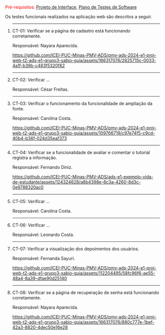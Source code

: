 <span style="color:red">Pré-requisitos: <a href="https://github.com/ICEI-PUC-Minas-PMV-ADS/pmv-ads-2024-e1-proj-web-t2-ads-e1-grupo3-sabio-guia/blob/main/docs/04-Projeto%20de%20Interface.md"> Projeto de Interface</a></span>, <a href="https://github.com/ICEI-PUC-Minas-PMV-ADS/pmv-ads-2024-e1-proj-web-t2-ads-e1-grupo3-sabio-guia/blob/main/docs/07-Plano%20de%20Testes%20de%20Software.md"> Plano de Testes de Software</a>

Os testes funcionais realizados na aplicação web são descritos a seguir.

<ol>
  </li>
  <hr>
  <li> CT-01: Verificar se a página de cadastro está funcionando corretamente.
    
  Responsável: Nayara Aparecida.
  
   https://github.com/ICEI-PUC-Minas-PMV-ADS/pmv-ads-2024-e1-proj-web-t2-ads-e1-grupo3-sabio-guia/assets/166317076/2825715c-0033-4a1f-b39b-c483f5320f82
  
  </li>
  <hr>
  <li> CT-02: Verificar ...

  Responsável: César Freitas.
  
  </li>
  <hr>
  <li> CT-03: Verificar o funcionamento da funcionalidade de ampliação da fonte.

  Responsável: Carolina Costa.


https://github.com/ICEI-PUC-Minas-PMV-ADS/pmv-ads-2024-e1-proj-web-t2-ads-e1-grupo3-sabio-guia/assets/109766719/c97e74f5-c9cd-40b4-b36f-024d35eaf373



  </li>
  <hr>
  <li> CT-04: Verificar se a funcionalidade de avaliar e comentar o tutorial registra a informação.

  Responsável: Fernando Diniz.

https://github.com/ICEI-PUC-Minas-PMV-ADS/ads-e1-exemplo-vida-de-estudante/assets/124324628/a8b4398e-6c3a-4260-8d3c-0e9788320ac0



  </li>
  <hr>
  <li> CT-05: Verificar ...

  Responsável: Carolina Costa.

  </li>
  <hr>
  <li> CT-06: Verificar ...

  Responsável: Leonardo Costa.

  </li>
  <hr>
  <li> CT-07: Verificar a visualização dos depoimentos dos usuários.
    
  Responsável: Fernanda Sayuri.
  
  https://github.com/ICEI-PUC-Minas-PMV-ADS/pmv-ads-2024-e1-proj-web-t2-ads-e1-grupo3-sabio-guia/assets/112204495/58fc96f6-ae55-48a4-8a39-dfae90d25140
  </li>

</li>
  <hr>
  <li> CT-08: Verificar se a página de recuperação de senha está funcionando corretamente.
    
  Responsável: Nayara Aparecida.
  
https://github.com/ICEI-PUC-Minas-PMV-ADS/pmv-ads-2024-e1-proj-web-t2-ads-e1-grupo3-sabio-guia/assets/166317076/880c777e-1bef-42a3-8820-4dec50e16e28
  </li>

  
